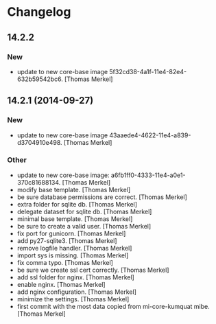 # Changelog

## 14.2.2

### New

* update to new core-base image 5f32cd38-4a1f-11e4-82e4-632b59542bc6. [Thomas Merkel]

## 14.2.1 (2014-09-27)

### New

* update to new core-base image 43aaede4-4622-11e4-a839-d3704910e498. [Thomas Merkel]

### Other

* update to new core-base image: a6fb1ff0-4333-11e4-a0e1-370c81688134. [Thomas Merkel]
* modify base template. [Thomas Merkel]
* be sure database permissions are correct. [Thomas Merkel]
* extra folder for sqlite db. [Thomas Merkel]
* delegate dataset for sqlite db. [Thomas Merkel]
* minimal base template. [Thomas Merkel]
* be sure to create a valid user. [Thomas Merkel]
* fix port for gunicorn. [Thomas Merkel]
* add py27-sqlite3. [Thomas Merkel]
* remove logfile handler. [Thomas Merkel]
* import sys is missing. [Thomas Merkel]
* fix comma typo. [Thomas Merkel]
* be sure we create ssl cert correctly. [Thomas Merkel]
* add ssl folder for nginx. [Thomas Merkel]
* enable nginx. [Thomas Merkel]
* add nginx configuration. [Thomas Merkel]
* minimize the settings. [Thomas Merkel]
* first commit with the most data copied from mi-core-kumquat mibe. [Thomas Merkel]


